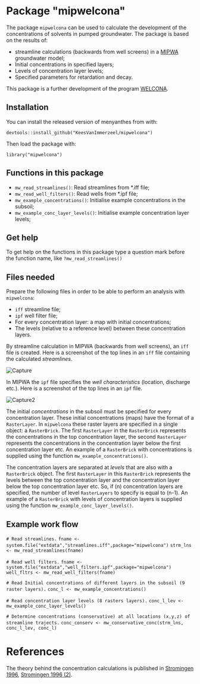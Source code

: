# Package "mipwelcona"

<!-- badges: start -->
<!-- badges: end -->

The package `mipwelcona` can be used to calculate the development of the concentrations of solvents in pumped groundwater. The package is based on the results of:

* streamline calculations (backwards from well screens) in a [MIPWA](https://oss.deltares.nl/web/imod/mipwa-showcase) groundwater model;
* Initial concentrations in specified layers;
* Levels of concentration layer levels; 
* Specified parameters for retardation and decay.

This package is a further development of the program [WELCONA](https://edepot.wur.nl/10147).

## Installation

You can install the released version of menyanthes from with:

`devtools::install_github("KeesVanImmerzeel/mipwelcona")`

Then load the package with:

`library("mipwelcona")` 

## Functions in this package
- `mw_read_streamlines()`: Read streamlines from *.iff file;
- `mw_read_well_filters()`: Read wells from *.ipf file;
- `mw_example_concentrations()`: Initialise example concentrations in the subsoil; 
- `mw_example_conc_layer_levels()`: Initialise example concentration layer levels;

## Get help

To get help on the functions in this package type a question mark before the function name, like `?mw_read_streamlines()`

## Files needed

Prepare the following files in order to be able to perform an analysis with `mipwelcona`:

* `iff` streamline file;
* `ipf` well filter file;
* For every concentration layer: a map with initial concentrations; 
* The levels (relative to a reference level) between these concentration layers.


By streamline calculation in MIPWA (backwards from well screens), an `iff` file is created. Here is a screenshot of the top lines in an `iff` file containing the calculated *streamlines*.

![Capture](https://user-images.githubusercontent.com/16401251/94780598-001ad380-03c9-11eb-9558-82b8f4da889c.PNG)

In MIPWA the `ipf` file specifies the *well characteristics* (location, discharge etc.). Here is a screenshot of the top lines in an `ipf` file.

![Capture2](https://user-images.githubusercontent.com/16401251/94781503-3a38a500-03ca-11eb-96ab-6d6c9ed4637f.PNG)

The initial *concentrations* in the subsoil must be specified for every concentration layer. These initial concentrations (maps) have the format of a `RasterLayer`. In `mipwelcona` these raster layers are specified in a single object: a `RasterBrick`. The first `RasterLayer` in the `RasterBrick` represents the concentrations in the top concentration layer, the second `RasterLayer` represents the concentrations in the concentration layer below the first concentration layer etc. An example of a `RasterBrick` with concentrations is supplied using the function `mw_example_concentrations()`.

The concentration layers are separated at *levels* that are also with a `RasterBrick` object. The first `RasterLayer` in this `RasterBrick` represents the levels between the top concentration layer and the concentration layer below the top concentration layer etc. So, if (n) concentration layers are specified, the number of level `RasterLayers` to specify is equal to (n-1). An example of a `RasterBrick` with levels of concentration layers is supplied using the function `mw_example_conc_layer_levels()`.


## Example work flow

`# Read streamlines.`
`fname <- system.file("extdata","streamlines.iff",package="mipwelcona")`
`strm_lns <- mw_read_streamlines(fname)`

`# Read well filters.`
`fname <- system.file("extdata","well_filters.ipf",package="mipwelcona")`
`well_fltrs <- mw_read_well_filters(fname)`

`# Read Initial concentrations of different layers in the subsoil (9 raster layers).`
`conc_l <- mw_example_concentrations()`

`# Read concentration layer levels (8 rasters layers).`
`conc_l_lev <- mw_example_conc_layer_levels()`

`# Determine concentrations (conservative) at all locations (x,y,z) of streamline trajects.`
`conc_conserv <- mw_conservative_conc(strm_lns, conc_l_lev, conc_l)`

# References

The theory behind the concentration calculations is published in [Stromingen 1996](https://edepot.wur.nl/10128), [Stromingen 1996 (2)](https://www.nhv.nu/uploads/fileservice/stromingen/attachment/1996-3_Brieven.pdf).




